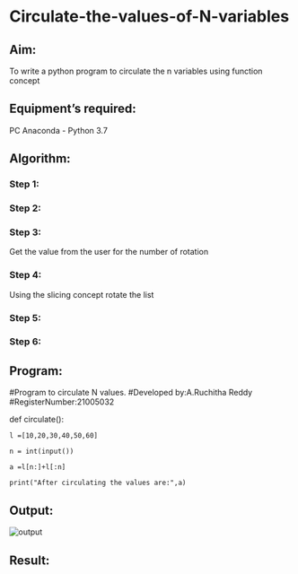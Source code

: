 # Circulate-the-values-of-N-variables
## Aim:
To write a python program to circulate the n variables using function concept
## Equipment’s required:
PC
Anaconda - Python 3.7
## Algorithm: 
### Step 1: 
### Step 2: 
### Step 3: 
Get the value from the user for the number of rotation
### Step 4: 
Using the slicing concept rotate the list

### Step 5: 
### Step 6: 
## Program:
#Program to circulate N values.
#Developed by:A.Ruchitha Reddy
#RegisterNumber:21005032

def circulate():

    l =[10,20,30,40,50,60]

    n = int(input())

    a =l[n:]+l[:n]

    print("After circulating the values are:",a)

## Output:
![output]()
## Result:

